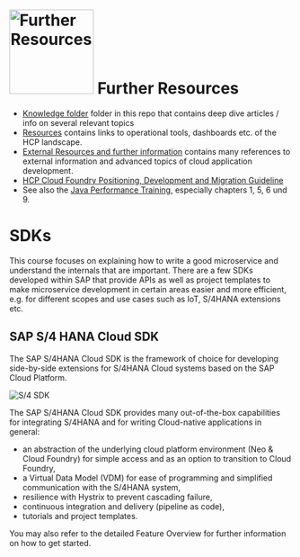 # <img src="https://github.wdf.sap.corp/cc-java-dev/cc-coursematerial/blob/master/Z_ReuseImages/images/information.jpg" width="150" alt="Further Resources"/> Further Resources

* [Knowledge folder](https://github.wdf.sap.corp/cc-java-dev/cc-coursematerial/tree/master/Knowledge) folder in this repo that contains deep dive articles / info on several relevant topics
* [Resources](https://github.wdf.sap.corp/cc-java-dev/cc-coursematerial/blob/master/Resources.md) contains links to operational tools, dashboards etc. of the HCP landscape.
* [External Resources and further information](https://github.wdf.sap.corp/cc-java-dev/cc-coursematerial/blob/master/Resources.md#external-resources-and-further-information) contains many references to external information and advanced topics of cloud application development.
* [HCP Cloud Foundry Positioning, Development and Migration Guideline](https://github.wdf.sap.corp/cc-java-dev/cc-coursematerial/blob/master/Knowledge/HCP_CF%40HCP_Application_Provider_final.pdf) 
* See also the [Java Performance Training](https://wiki.wdf.sap.corp/wiki/display/NWEngPer/Performance+Trainings), especially chapters  1, 5, 6 und 9.

# SDKs
This course focuses on explaining how to write a good microservice and understand the internals that are important. 
There are a few SDKs developed within SAP that provide APIs as well as project templates to make microservice development in certain areas easier and more efficient, e.g. for different scopes and use cases such as IoT, S/4HANA extensions etc. 

## SAP S/4 HANA Cloud SDK

The SAP S/4HANA Cloud SDK is the framework of choice for developing side-by-side extensions for S/4HANA Cloud systems based on the SAP Cloud Platform.

![S/4 SDK](https://github.wdf.sap.corp/cc-java-dev/cc-coursematerial/blob/master/Z_ReuseImages/images/s4sdk.jpg)

The SAP S/4HANA Cloud SDK provides many out-of-the-box capabilities for integrating S/4HANA and for writing Cloud-native applications in general: 
- an abstraction of the underlying cloud platform environment (Neo & Cloud Foundry) for simple access and as an option to transition to Cloud Foundry,
- a Virtual Data Model (VDM) for ease of programming and simplified communication with the S/4HANA system, 
- resilience with Hystrix to prevent cascading failure,
- continuous integration and delivery (pipeline as code),
- tutorials and project templates. 

You may also refer to the detailed Feature Overview for further information on how to get started. 